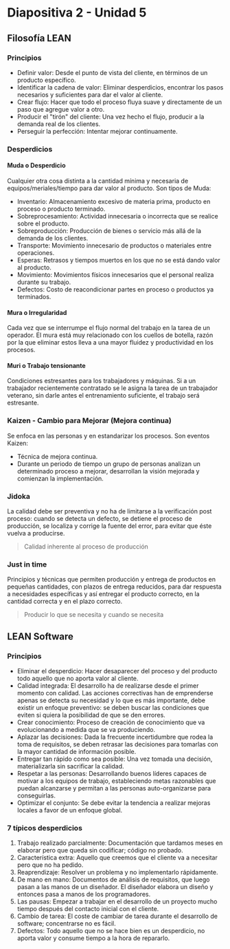 # Diapositiva 2 - Unidad 5

## Filosofía LEAN

### Principios

- Definir valor: Desde el punto de vista del cliente, en términos de un producto específico.
- Identificar la cadena de valor: Eliminar desperdicios, encontrar los pasos necesarios y suficientes para dar el valor al cliente.
- Crear flujo: Hacer que todo el proceso fluya suave y directamente de un paso que agregue valor a otro.
- Producir el "tirón" del cliente: Una vez hecho el flujo, producir a la demanda real de los clientes.
- Perseguir la perfección: Intentar mejorar continuamente.

### Desperdicios

#### Muda o Desperdicio

Cualquier otra cosa distinta a la cantidad mínima y necesaria de equipos/meriales/tiempo para dar valor al producto. Son tipos de Muda:

- Inventario: Almacenamiento excesivo de materia prima, producto en proceso o producto terminado.
- Sobreprocesamiento: Actividad innecesaria o incorrecta que se realice sobre el producto.
- Sobreproducción: Producción de bienes o servicio más allá de la demanda de los clientes.
- Transporte: Movimiento innecesario de productos o materiales entre operaciones.
- Esperas: Retrasos y tiempos muertos en los que no se está dando valor al producto.
- Movimiento: Movimientos físicos innecesarios que el personal realiza durante su trabajo.
- Defectos: Costo de reacondicionar partes en proceso o productos ya terminados.

#### Mura o Irregularidad

Cada vez que se interrumpe el flujo normal del trabajo en la tarea de un operador. El mura está muy relacionado con los cuellos de botella, razón por la que eliminar estos lleva a una mayor fluidez y productividad en los procesos.

#### Muri o Trabajo tensionante

Condiciones estresantes para los trabajadores y máquinas. Si a un trabajador recientemente contratado se le asigna la tarea de un trabajador veterano, sin darle antes el entrenamiento suficiente, el trabajo será estresante.

### Kaizen - Cambio para Mejorar (Mejora continua)

Se enfoca en las personas y en estandarizar los procesos. Son eventos Kaizen:

- Técnica de mejora continua.
- Durante un periodo de tiempo un grupo de personas analizan un determinado proceso a mejorar, desarrollan la visión mejorada y comienzan la implementación.

### Jidoka

La calidad debe ser preventiva y no ha de limitarse a la verificación post proceso: cuando se detecta un defecto, se detiene el proceso de producción, se localiza y corrige la fuente del error, para evitar que éste vuelva a producirse.

> Calidad inherente al proceso de producción

### Just in time

Principios y técnicas que permiten producción y entrega de productos en pequeñas cantidades, con plazos de entrega reducidos, para dar respuesta a necesidades específicas y así entregar el producto correcto, en la cantidad correcta y en el plazo correcto.

> Producir lo que se necesita y cuando se necesita

## LEAN Software

### Principios

- Eliminar el desperdicio: Hacer desaparecer del proceso y del producto todo aquello que no aporta valor al cliente.
- Calidad integrada: El desarrollo ha de realizarse desde el primer momento con calidad. Las acciones correctivas han de emprenderse apenas se detecta su necesidad y lo que es más importante, debe existir un enfoque preventivo: se deben buscar las condiciones que eviten si quiera la posibilidad de que se den errores.
- Crear conocimiento: Proceso de creación de conocimiento que va evolucionando a medida que se va produciendo.
- Aplazar las decisiones: Dada la frecuente incertidumbre que rodea la toma de requisitos, se deben retrasar las decisiones para tomarlas con la mayor cantidad de información posible.
- Entregar tan rápido como sea posible: Una vez tomada una decisión, materializarla sin sacrificar la calidad.
- Respetar a las personas: Desarrollando buenos líderes capaces de motivar a los equipos de trabajo, estableciendo metas razonables que puedan alcanzarse y permitan a las personas auto-organizarse para conseguirlas.
- Optimizar el conjunto: Se debe evitar la tendencia a realizar mejoras locales a favor de un enfoque global.

### 7 típicos desperdicios

1. Trabajo realizado parcialmente: Documentación que tardamos meses en elaborar pero que queda sin codificar; código no probado.
2. Característica extra: Aquello que creemos que el cliente va a necesitar pero que no ha pedido.
3. Reaprendizaje: Resolver un problema y no implementarlo rápidamente.
4. De mano en mano: Documentos de análisis de requisitos, que luego pasan a las manos de un diseñador. El diseñador elabora un diseño y entonces pasa a manos de los programadores.
5. Las pausas: Empezar a trabajar en el desarrollo de un proyecto mucho tiempo después del contacto inicial con el cliente.
6. Cambio de tarea: El coste de cambiar de tarea durante el desarrollo de software; concentrarse no es fácil.
7. Defectos: Todo aquello que no se hace bien es un desperdicio, no aporta valor y consume tiempo a la hora de repararlo.
